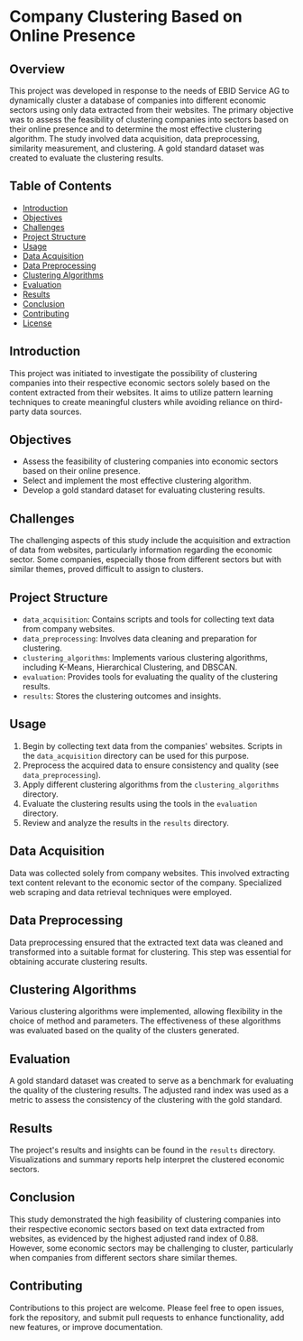 # Company Clustering Based on Online Presence

## Overview

This project was developed in response to the needs of EBID Service AG to dynamically cluster a database of companies into different economic sectors using only data extracted from their websites. The primary objective was to assess the feasibility of clustering companies into sectors based on their online presence and to determine the most effective clustering algorithm. The study involved data acquisition, data preprocessing, similarity measurement, and clustering. A gold standard dataset was created to evaluate the clustering results. 

## Table of Contents

- [Introduction](#introduction)
- [Objectives](#objectives)
- [Challenges](#challenges)
- [Project Structure](#project-structure)
- [Usage](#usage)
- [Data Acquisition](#data-acquisition)
- [Data Preprocessing](#data-preprocessing)
- [Clustering Algorithms](#clustering-algorithms)
- [Evaluation](#evaluation)
- [Results](#results)
- [Conclusion](#conclusion)
- [Contributing](#contributing)
- [License](#license)

## Introduction

This project was initiated to investigate the possibility of clustering companies into their respective economic sectors solely based on the content extracted from their websites. It aims to utilize pattern learning techniques to create meaningful clusters while avoiding reliance on third-party data sources.

## Objectives

- Assess the feasibility of clustering companies into economic sectors based on their online presence.
- Select and implement the most effective clustering algorithm.
- Develop a gold standard dataset for evaluating clustering results.

## Challenges

The challenging aspects of this study include the acquisition and extraction of data from websites, particularly information regarding the economic sector. Some companies, especially those from different sectors but with similar themes, proved difficult to assign to clusters.

## Project Structure

- `data_acquisition`: Contains scripts and tools for collecting text data from company websites.
- `data_preprocessing`: Involves data cleaning and preparation for clustering.
- `clustering_algorithms`: Implements various clustering algorithms, including K-Means, Hierarchical Clustering, and DBSCAN.
- `evaluation`: Provides tools for evaluating the quality of the clustering results.
- `results`: Stores the clustering outcomes and insights.

## Usage

1. Begin by collecting text data from the companies' websites. Scripts in the `data_acquisition` directory can be used for this purpose.
2. Preprocess the acquired data to ensure consistency and quality (see `data_preprocessing`).
3. Apply different clustering algorithms from the `clustering_algorithms` directory.
4. Evaluate the clustering results using the tools in the `evaluation` directory.
5. Review and analyze the results in the `results` directory.

## Data Acquisition

Data was collected solely from company websites. This involved extracting text content relevant to the economic sector of the company. Specialized web scraping and data retrieval techniques were employed.

## Data Preprocessing

Data preprocessing ensured that the extracted text data was cleaned and transformed into a suitable format for clustering. This step was essential for obtaining accurate clustering results.

## Clustering Algorithms

Various clustering algorithms were implemented, allowing flexibility in the choice of method and parameters. The effectiveness of these algorithms was evaluated based on the quality of the clusters generated.

## Evaluation

A gold standard dataset was created to serve as a benchmark for evaluating the quality of the clustering results. The adjusted rand index was used as a metric to assess the consistency of the clustering with the gold standard.

## Results

The project's results and insights can be found in the `results` directory. Visualizations and summary reports help interpret the clustered economic sectors.

## Conclusion

This study demonstrated the high feasibility of clustering companies into their respective economic sectors based on text data extracted from websites, as evidenced by the highest adjusted rand index of 0.88. However, some economic sectors may be challenging to cluster, particularly when companies from different sectors share similar themes.

## Contributing

Contributions to this project are welcome. Please feel free to open issues, fork the repository, and submit pull requests to enhance functionality, add new features, or improve documentation.
